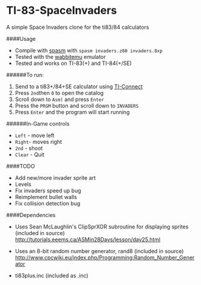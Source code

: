# TI-83-SpaceInvaders
A simple Space Invaders clone for the ti83/84 calculators

####Usage

* Compile with [spasm](https://wabbit.codeplex.com/) with `spasm invaders.z80 invaders.8xp`
* Tested with the [wabbitemu](https://wabbit.codeplex.com/) emulator
* Tested and works on TI-83(+) and TI-84(+/SE)

######To run: 
1. Send to a ti83+/84+SE calculator using [TI-Connect](http://education.ti.com/en/us/products/computer_software/connectivity-software/ti-connect-software/tabs/overview)
2. Press `2nd`then `0` to open the catalog
3. Scroll down to `Asm(` and press `Enter`
4. Press the `PRGM` button and scroll down to `INVADERS`
5. Press `Enter` and the program will start running

######In-Game controls
* `Left` - move left
* `Right`- moves right
* `2nd` - shoot
* `Clear` - Quit

####TODO

* Add new/more invader sprite art
* Levels
* Fix invaders speed up bug
* Reimplement bullet walls
* Fix collision detection bug

####Dependencies

* Uses Sean McLaughlin's ClipSprXOR subroutine for displaying sprites (included in source)
http://tutorials.eeems.ca/ASMin28Days/lesson/day25.html

* Uses an 8-bit random number generator, rand8 (included in source)
http://www.cpcwiki.eu/index.php/Programming:Random_Number_Generator 

* ti83plus.inc (included as .inc)
